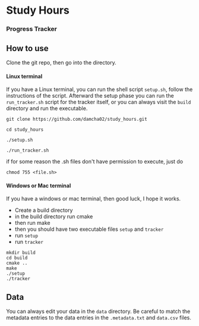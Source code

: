 # Study Hours 
### Progress Tracker

## How to use
Clone the git repo, then go into the directory. 

#### Linux terminal
If you have a Linux terminal, you can run the shell script `setup.sh`, follow the instructions of the script. Afterward the setup phase you can run the `run_tracker.sh` script for the tracker itself, or you can always visit the `build` directory and run the executable.

```
git clone https://github.com/damcha02/study_hours.git

cd study_hours

./setup.sh

./run_tracker.sh
```

if for some reason the .sh files don't have permission to execute, just do
``` 
chmod 755 <file.sh>
```

#### Windows or Mac terminal
If you have a windows or mac terminal, then good luck, I hope it works. 
- Create a build directory
- in the build directory run cmake
- then run make
- then you should have two executable files `setup` and `tracker`
- run `setup`
- run `tracker`

```
mkdir build
cd build
cmake ..
make
./setup
./tracker
```


## Data
You can always edit your data in the `data` directory. Be careful to match the metadata entries to the data entries in the `.metadata.txt` and `data.csv` files.
